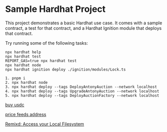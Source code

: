 # Sample Hardhat Project

This project demonstrates a basic Hardhat use case. It comes with a sample contract, a test for that contract, and a Hardhat Ignition module that deploys that contract.

Try running some of the following tasks:

```shell
npx hardhat help
npx hardhat test
REPORT_GAS=true npx hardhat test
npx hardhat node
npx hardhat ignition deploy ./ignition/modules/Lock.ts
```
```shell
1. pnpm i
2. npx hardhat node
3. npx hardhat deploy --tags DeployAntonyAuction --network localhost
4. npx hardhat deploy --tags UpgradeAntonyAuction --network localhost
5. npx hardhat deploy --tags DeployAuctionFactory --network localhost
```


[buy usdc](https://app.uniswap.org/)

[price feeds address](https://docs.chain.link/data-feeds/price-feeds/addresses?page=1&testnetPage=1#sepolia-testnet)

[Remixd: Access your Local Filesystem](https://remix-ide.readthedocs.io/en/latest/remixd.html)

